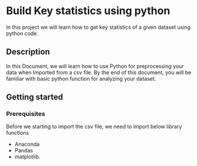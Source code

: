 # Build Key statistics using python 
In this project we will learn how to get key statistics of a given dataset using python code.
## Description
In this Document, we will learn how to use Python for preprocessing your data when Imported from a csv file. By the end of this document, you will be familiar with basic python function for analyzing your dataset.
## Getting started
### Prerequisites
Before we starting to import the csv file, we need to import below library functions 
* Anaconda
* Pandas 
* matplotlib. 

